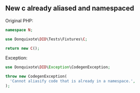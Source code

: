 ## New c already aliased and namespaced

Original PHP:

```php
namespace N;

use Donquixote\DID\Tests\Fixtures\C;

return new C();
```

Exception:

```php
use Donquixote\DID\Exception\CodegenException;

throw new CodegenException(
  'Cannot aliasify code that is already in a namespace.',
);
```
